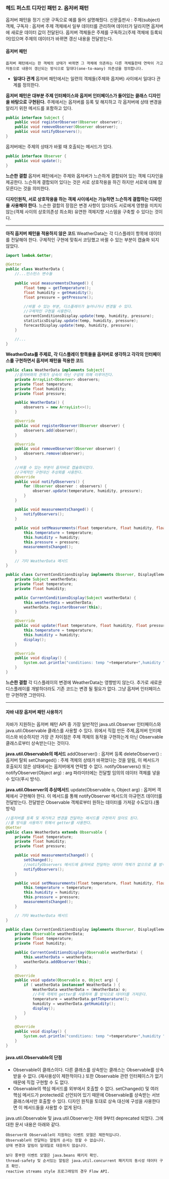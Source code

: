 ### 헤드 퍼스트 디자인 패턴 2. 옵저버 패턴

 옵저버 패턴을 정기 신문 구독으로 예를 들어 설명해줬다.
신문출판사 : 주제(subject) 객체, 구독자 : 옵저버
주제 객체에서 일부 데이터를 관리하며 데이터가 달라지면 옵저버에 새로운 데이터 값이 전달된다. 
옵저버 객체들은 주제를 구독하고(주제 객체에 등록되어)있으며 주제의 데이터가 바뀌면 갱신 내용을 전달받는다.



#### 옵저버 패턴

`옵저버 패턴에서는 한 객체의 상태가 바뀌면 그 객체에 의존하는 다른 객체들한테 연락이 가고 자동으로 내용이 갱신되는 방식으로 일대다(one-to-many) 의존성을 정의합니다.`

- **일대다 관계**
  옵저버 패턴에서는 일련의 객체들(주제와 옵저버) 사이에서 일대다 관계를 정의한다. 

**옵저버 패턴은 대부분 주제 인터페이스와 옵저버 인터페이스가 들어있는 클래스 디자인을 바탕으로 구현된다.**
주제에서는 옵저버를 등록 및 해지하고 각 옵저버에 상태 변경을 알리기 위한 메서드를 포함하고 있다.

```java
public interface Subject {
    public void registerObserver(Observer observer);
    public void removeObserver(Observer observer);
    public void notifyObservers();
}
```

옵저버에는 주제의 상태가 바뀔 때 호출되는 메서드가 있다.

```java
public interface Observer {
    public void update();
}
```

**느슨한 결합**
옵저버 패턴에서는 주제와 옵저버가 느슨하게 결합되어 있는 객체 디자인을 제공한다.
느슨하게 결합되어 있다는 것은 서로 상호작용을 하긴 하지만 서로에 대해 잘 모른다는 것을 의미한다.

**디자인원칙, 서로 상호작용을 하는 객체 사이에서는 가능하면 느슨하게 결합하는 디자인을 사용해야 한다.**
느슨한 결합의 장점은 변경 사항이 있더라도 서로에게 영향을 미치지 않는(객체 사이의 상호의존성 최소화) 유연한 객체지향 시스템을 구축할 수 있다는 것이다.



---

**아직 옵저버 패턴을 적용하지 않은 코드**
WeatherData는 각 디스플레이 항목에 데이터를 전달해야 한다.
구체적인 구현에 맞춰서 코딩했고 바뀔 수 있는 부분이 캡슐화 되지 않았다.

```java
import lombok.Getter;

@Getter
public class WeatherData {
    //...인스턴스 변수들
    
    public void measurementsChanged() {
        float temp = getTemperature();
        float humidity = getHumidity();
        float pressure = getPressure();
        
        //바뀔 수 있는 부분, 디스플레이가 늘어나거나 변경될 수 있다.
        //구체적인 구현을 사용한다.
        currentConditionsDisplay.update(temp, humidity, pressure);
        statisticsDisplay.update(temp, humidity, pressure);
        forecastDisplay.update(temp, humidity, pressure);
    }
    
    //...
}
```

**WeatherData를 주제로, 각 디스플레이 항목들을 옵저버로 생각하고 각각의 인터페이스를 구현하면서 옵저버 패턴을 적용한 코드**

```java
public class WeatherData implements Subject{
    //옵저버와의 관계가 상속이 아닌 구성에 의해 이루어진다.
    private ArrayList<Observer> observers;
    private float temperature;
    private float humidity;
    private float pressure;

    public WeatherData() {
        observers = new ArrayList<>();
    }

    @Override
    public void registerObserver(Observer observer) {
        observers.add(observer);
    }

    @Override
    public void removeObserver(Observer observer) {
        observers.remove(observer);
    }
  
    //바뀔 수 있는 부분이 옵저버로 캡슐화되었다.
    //구체적인 구현대신 추상화를 사용한다.
    @Override
    public void notifyObservers() {
        for (Observer observer : observers) {
            observer.update(temperature, humidity, pressure);
        }
    }

    public void measurementsChanged() {
        notifyObservers();
    }
  
    public void setMeasurements(float temperature, float humidity, float pressure) {
        this.temperature = temperature;
        this.humidity = humidity;
        this.pressure = pressure;
        measurementsChanged();
    }
  
    // 기타 WeatherData 메서드
}
```

```java
public class CurrentConditionsDisplay implements Observer, DisplayElement {
    private Subject weatherData;
    private float temperature;
    private float humidity;

    public CurrentConditionsDisplay(Subject weatherData) {
        this.weatherData = weatherData;
        weatherData.registerObserver(this);
    }

    @Override
    public void update(float temperature, float humidity, float pressure) {
        this.temperature = temperature;
        this.humidity = humidity;
        display();
    }

    @Override
    public void display() {
        System.out.println("conditions: temp "+temperature+",humidity "+humidity+"%");
    }
}
```

**느슨한 결합**
각 디스플레이의 변경에 WeatherData는 영향받지 않는다.
추가로 새로운 디스플레이를 개발하더라도 기존 코드는 변경 될 필요가 없다. 그냥 옵저버 인터페이스만 구현하면 그만이다.

---

#### 자바 내장 옵저버 패턴 사용하기

자바가 지원하는 옵저버 패턴 API 중 가장 일반적인 java.util.Observer 인터페이스와 java.util.Observable 클래스를 사용할 수 있다.
위에서 직접 만든 주제,옵저버 인터페이스와 비슷하지만 가장 큰 차이점은 주제 객체의 동작을 구현하는게 아닌 Observable 클래스로부터 상속받는다는 것이다.

**java.util.Observable의 메서드**
addObserver() : 옵저버 등록
deleteObserver() : 옵저버 탈퇴
setChanged() : 주제 객체의 상태가 바뀌었다는 것을 알림, 이 메서드가 호출되지 않은 상태에서는 옵저버에게 연락할 수 없다.
notifyObservers() 또는 notifyObserver(Object arg) : arg 파라미터에는 전달할 임의의 데이터 객체를 넣을 수 있다(푸시 방식).

**java.util.Observer의 추상메서드**
update(Observable o, Object arg) : 옵저버 객체에서 구현해야 한다. 이 메서드를 통해 notifyObserver 메서드의 아규먼츠 데이터를 전달받는다. 
전달받은 Observable 객체로부터 원하는 데이터를 가져갈 수도있다.(풀 방식)

```java
//옵저버를 등록 및 제거하고 변경을 전달하는 메서드를 구현하지 않아도 된다.
//풀 방식을 사용하기 위해서 getter를 사용한다.
@Getter
public class WeatherData extends Observable {
    private float temperature;
    private float humidity;
    private float pressure;

    public void measurementsChanged() {
        setChanged();
        //notifyObservers 메서드에 옵저버로 전달하는 데이터 객체가 없으므로 풀 방식이다.
        notifyObservers();
    }

    public void setMeasurements(float temperature, float humidity, float pressure) {
        this.temperature = temperature;
        this.humidity = humidity;
        this.pressure = pressure;
        measurementsChanged();
    }

    // 기타 WeatherData 메서드
}
```

```java
public class CurrentConditionsDisplay implements Observer, DisplayElement {
    private Observable weatherData;
    private float temperature;
    private float humidity;

    public CurrentConditionsDisplay(Observable weatherData) {
        this.weatherData = weatherData;
        weatherData.addObserver(this);
    }

    @Override
    public void update(Observable o, Object arg) {
        if ( weatherData instanceof WeatherData ) {
            WeatherData weatherData = (WeatherData) o;
            //주제 객체의 getter를 사용하여 풀 방식으로 데이터를 가져온다.
            temperature = weatherData.getTemperature();
            humidity = weatherData.getHumidity();
            display();
        }
    }

    @Override
    public void display() {
        System.out.println("conditions: temp "+temperature+",humidity "+humidity+"%");
    }
}
```

#### java.util.Observable의 단점

- Observable이 클래스이다.
  다른 클래스를 상속받는 클래스는 Observable를 상속받을 수 없다. (재사용성이 제한적이다.)
  또한 Observable 관련 인터페이스가 없기 때문에 직접 구현할 수 도 없다.
- Observable의 핵심 메서드를 외부에서 호출할 수 없다.
  setChanged() 및 여러 핵심 메서드가 protected로 선언되어 있기 때문에 Observable를 상속받는 서브클래스에서만 호출할 수 있다.
  디자인 원칙을 토대로 상속 대신에 구성을 사용한다면 이 메서드들을 사용할 수 없게 된다.

java.util.Observable 및 java.util.Observer는 자바 9부터 deprecated 되었다.
그에 대한 문서 내용은 아래와 같다.

```
Observer와 Observable이 지원하는 이벤트 모델은 제한적입니다.
Observable이 전달하는 알림의 순서는 정할 수 없습니다.
상태 변경과 알림이 일대일로 대응하지 않습니다.

보다 풍부한 이벤트 모델은 java.beans 패키지 확인.
thread-safety 및 순서있는 알림은 java.util.concurrent 패키지의 동시성 데이터 구조 확인.
reactive streams style 프로그래밍의 경우 Flow API.
```

